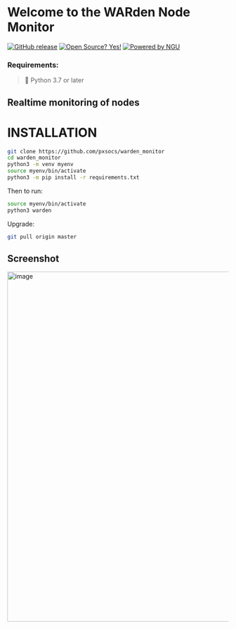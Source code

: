 # Welcome to the WARden Node Monitor

[![GitHub release](https://img.shields.io/github/release/pxsocs/warden.svg)](https://GitHub.com/pxsocs/warden_monitor/releases/)
[![Open Source? Yes!](https://badgen.net/badge/Open%20Source%20%3F/Yes%21/blue?icon=github)](https://GitHub.com/pxsocs/warden_monitor/releases/)
[![Powered by NGU](https://img.shields.io/badge/Powered%20by-NGU%20Technology-orange.svg)](https://bitcoin.org)

### Requirements:

> 🐍 Python 3.7 or later

## Realtime monitoring of nodes

# INSTALLATION

```bash
git clone https://github.com/pxsocs/warden_monitor
cd warden_monitor
python3 -m venv myenv
source myenv/bin/activate
python3 -m pip install -r requirements.txt
```

Then to run:

```bash
source myenv/bin/activate
python3 warden
```

Upgrade:

```bash
git pull origin master
```

## Screenshot

<img width="796" alt="image" src="https://user-images.githubusercontent.com/40473443/174898333-0b7dd571-fd5d-412f-a02d-fe013eb27b54.png">


